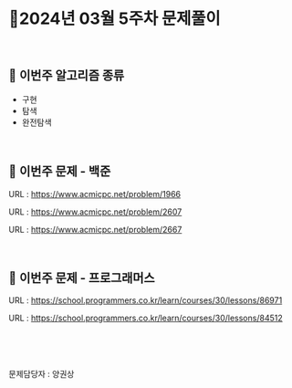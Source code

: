 # 📌2024년 03월 5주차 문제풀이
<br>

## 🎯 이번주 알고리즘 종류
- 구현
- 탐색
- 완전탐색

<br>

## 📝 이번주 문제 - 백준
URL : https://www.acmicpc.net/problem/1966

URL : https://www.acmicpc.net/problem/2607

URL : https://www.acmicpc.net/problem/2667


<br>

## 📝 이번주 문제 - 프로그래머스

URL : https://school.programmers.co.kr/learn/courses/30/lessons/86971

URL : https://school.programmers.co.kr/learn/courses/30/lessons/84512




<br>
<br>
<br>

문제담당자 : 양권상